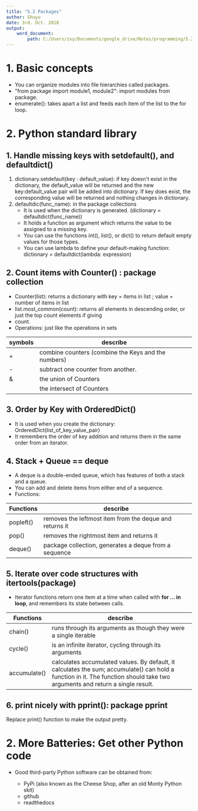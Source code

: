 ```yaml
---
title: "5.2 Packages"
author: Shuyu
date: 3rd. Oct. 2018
output:
    word_document:
        path: C:/Users/zsy/Documents/google_drive/Notes/programming/5.2 Packages.docx
---
```


# 1. Basic concepts
* You can organize modules into file hierarchies called packages.
* "from package import module1, module2":  import modules from package.
* enumerate(): takes apart a list and feeds each item of the list to the for loop.

# 2. Python standard library

## 1. Handle missing keys with **setdefault()**, and **defaultdict()**
1. dictionary.setdefault(key : default_value): if key doesn't exist in the dictionary, the default_value will be returned and the new key:default_value pair will be added into dictionary. If key does exist, the corresponding value will be returned and nothing changes in dictionary.
2. defaultdic(func_name): in the package collections
    * It is used when the dictionary is generated. (dictionary = defaultdict(func_name))
    * It holds a function as argument which returns the value to be assigned to a missing key. 
    * You can use the functions int(), list(), or dict() to return default empty values for those types.
    * You can use lambda to define your default-making function: dictionary = defaultdict(lambda: expression)

## 2. Count items with **Counter()** : package collection
* Counter(list): returns a dictionary with key = items in list ; value = number of items in list
* list.most_common(count): returns all elements in descending order, or just the top count elements if giving 
* count.
* Operations: just like the operations in sets

symbols | describe
---|---
+ | combine counters (combine the Keys and the numbers)
- | subtract one counter from another.
& | the union of Counters
| | the intersect of Counters

## 3. Order by Key with **OrderedDict()**
* It is used when you create the dictionary: OrderedDict(list_of_key_value_pair)
* It remembers the order of key addition and returns them in the same order from an iterator.

## 4. Stack + Queue == **deque**
* A deque is a double-ended queue, which has features of both a stack and a queue.
* You can add and delete items from either end of a sequence.
* Functions:
   
Functions | describe
--- | ---
popleft()|removes the leftmost item from the deque and returns it
pop()|removes the rightmost item and returns it
deque()|package collection, generates a deque from a sequence

## 5. Iterate over code structures with **itertools**(package)

* Iterator functions return one item at a time when called with **for … in loop**, and remembers its state between calls.

Functions | describe
---|---
chain()|runs through its arguments as though they were a single iterable
cycle()|is an infinite iterator, cycling through its arguments
accumulate()|calculates accumulated values. By default, it calculates the sum; accumulate() can hold a function in it. The function should take two arguments and return a single result.

## 6. print nicely with **pprint()**: package pprint
Replace print() function to make the output pretty.

# 2. More Batteries: Get other Python code
* Good third-party Python software can be obtained from:

	* PyPi (also known as the Cheese Shop, after an old Monty Python skit)
	* github
	* readthedocs

